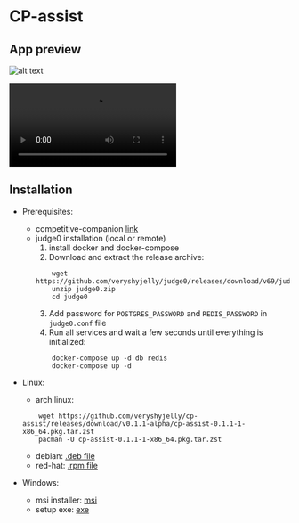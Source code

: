 # CP-assist

## App preview
![alt text](https://github.com/veryshyjelly/cp-assist/blob/main/cp-assist-shot.png?raw=true)

![alt text](https://github.com/veryshyjelly/cp-assist/blob/main/cp-assist-cast.webm?raw=true)

## Installation
- Prerequisites:
    - competitive-companion [link](https://github.com/jmerle/competitive-companion)
    - judge0 installation (local or remote)
        1. install docker and docker-compose
        2. Download and extract the release archive:
        ```
            wget https://github.com/veryshyjelly/judge0/releases/download/v69/judge0.zip
            unzip judge0.zip
            cd judge0
        ```
        3. Add password for `POSTGRES_PASSWORD` and `REDIS_PASSWORD` in `judge0.conf` file
        4. Run all services and wait a few seconds until everything is initialized:
        ```
            docker-compose up -d db redis
            docker-compose up -d
        ```
        
- Linux:
    - arch linux:
    ```
        wget https://github.com/veryshyjelly/cp-assist/releases/download/v0.1.1-alpha/cp-assist-0.1.1-1-x86_64.pkg.tar.zst
        pacman -U cp-assist-0.1.1-1-x86_64.pkg.tar.zst
    ```
    - debian: [.deb file](https://github.com/veryshyjelly/cp-assist/releases/download/v0.1.1-alpha/cp-assist_0.1.1_amd64.deb)
    - red-hat: [.rpm file](https://github.com/veryshyjelly/cp-assist/releases/download/v0.1.1-alpha/cp-assist-0.1.1-1.x86_64.rpm)

- Windows:
    - msi installer: [msi](https://github.com/veryshyjelly/cp-assist/releases/download/v0.1.1-alpha/cp-assist_0.1.1_x64_en-US.msi)
    - setup exe: [exe](https://github.com/veryshyjelly/cp-assist/releases/download/v0.1.1-alpha/cp-assist_0.1.1_x64-setup.exe)